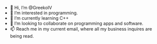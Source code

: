 - 👋 Hi, I’m @GreekoIV
- 👀 I’m interested in programming.
- 🌱 I’m currently learning C++
- 💞️ I’m looking to collaborate on programming apps and software.
- 📫 Reach me in my current email, where all my business inquires are being read.

<!---
GreekoIV/GreekoIV is a ✨ special ✨ repository because its `README.md` (this file) appears on your GitHub profile.
You can click the Preview link to take a look at your changes.
--->

